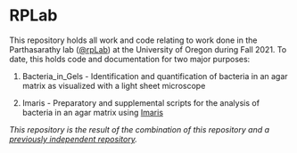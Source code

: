 # RPLab

This repository holds all work and code relating to work done in the Parthasarathy lab ([@rpLab](https://github.com/rplab)) at the University of Oregon during Fall 2021. To date, this holds code and documentation for two major purposes:
1. Bacteria_in_Gels - Identification and quantification of bacteria in an agar matrix as visualized with a light sheet microscope

2. Imaris - Preparatory and supplemental scripts for the analysis of bacteria in an agar matrix using [Imaris](https://imaris.oxinst.com/)

*This repository is the result of the combination of this repository and a [previously independent repository](https://github.com/phorve/Imaris_Prep).*
